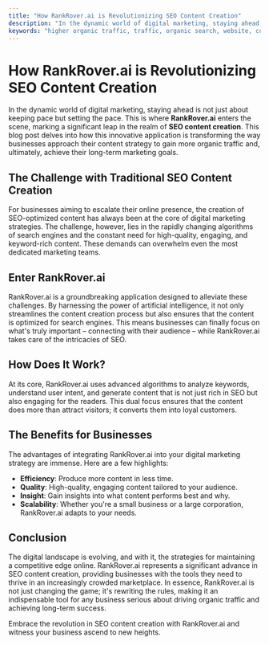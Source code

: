 ```yaml
---
title: "How RankRover.ai is Revolutionizing SEO Content Creation"
description: "In the dynamic world of digital marketing, staying ahead is not just about keeping pace but setting the pace."
keywords: "higher organic traffic, traffic, organic search, website, content, blog, SEO strategy, SEO content creation"
---
```



# How RankRover.ai is Revolutionizing SEO Content Creation

In the dynamic world of digital marketing, staying ahead is not just about keeping pace but setting the pace. This is where **RankRover.ai** enters the scene, marking a significant leap in the realm of **SEO content creation**. This blog post delves into how this innovative application is transforming the way businesses approach their content strategy to gain more organic traffic and, ultimately, achieve their long-term marketing goals. 

## The Challenge with Traditional SEO Content Creation

For businesses aiming to escalate their online presence, the creation of SEO-optimized content has always been at the core of digital marketing strategies. The challenge, however, lies in the rapidly changing algorithms of search engines and the constant need for high-quality, engaging, and keyword-rich content. These demands can overwhelm even the most dedicated marketing teams. 

## Enter RankRover.ai

RankRover.ai is a groundbreaking application designed to alleviate these challenges. By harnessing the power of artificial intelligence, it not only streamlines the content creation process but also ensures that the content is optimized for search engines. This means businesses can finally focus on what's truly important – connecting with their audience – while RankRover.ai takes care of the intricacies of SEO. 

## How Does It Work?

At its core, RankRover.ai uses advanced algorithms to analyze keywords, understand user intent, and generate content that is not just rich in SEO but also engaging for the readers. This dual focus ensures that the content does more than attract visitors; it converts them into loyal customers. 

## The Benefits for Businesses

The advantages of integrating RankRover.ai into your digital marketing strategy are immense. Here are a few highlights:

- **Efficiency**: Produce more content in less time.
- **Quality**: High-quality, engaging content tailored to your audience.
- **Insight**: Gain insights into what content performs best and why. 
- **Scalability**: Whether you're a small business or a large corporation, RankRover.ai adapts to your needs. 

## Conclusion

The digital landscape is evolving, and with it, the strategies for maintaining a competitive edge online. RankRover.ai represents a significant advance in SEO content creation, providing businesses with the tools they need to thrive in an increasingly crowded marketplace. In essence, RankRover.ai is not just changing the game; it's rewriting the rules, making it an indispensable tool for any business serious about driving organic traffic and achieving long-term success. 

Embrace the revolution in SEO content creation with RankRover.ai and witness your business ascend to new heights.
